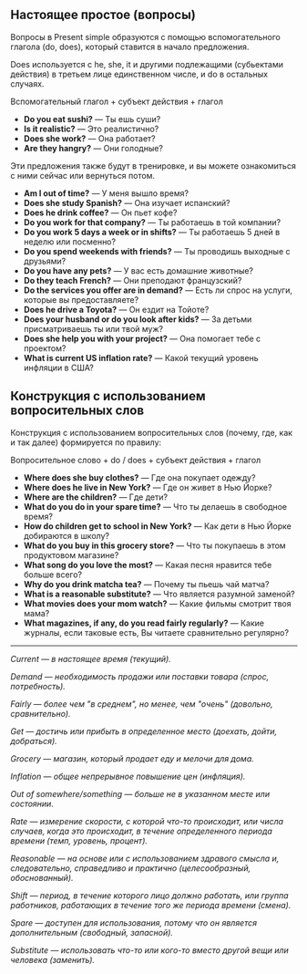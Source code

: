 ## Настоящее простое (вопросы)

Вопросы в Present simple образуются с помощью вспомогательного глагола (do, does), который ставится в начало предложения.

Does используется с he, she, it и другими подлежащими (субьектами действия) в третьем лице единственном числе, и do в остальных случаях.

<div class="rule"> Вспомогательный глагол + субъект действия + глагол </div>

* **Do you eat sushi?** — Ты ешь суши?
* **Is it realistic?** — Это реалистично?
* **Does she work?** — Она работает?
* **Are they hangry?** — Они голодные?

Эти предложения также будут в тренировке, и вы можете ознакомиться с ними сейчас или вернуться потом.
* **Am I out of time?** — У меня вышло время?
* **Does she study Spanish?** — Она изучает испанский?
* **Does he drink coffee?** — Он пьет кофе?
* **Do you work for that company?** — Ты работаешь в той компании?
* **Do you work 5 days a week or in shifts?** — Ты работаешь 5 дней в неделю или посменно?
* **Do you spend weekends with friends?** — Ты проводишь выходные с друзьями?
* **Do you have any pets?** — У вас есть домашние животные?
* **Do they teach French?** — Они преподают французский?
* **Do the services you offer are in demand?** — Есть ли спрос на услуги, которые вы предоставляете?
* **Does he drive a Toyota?** — Он ездит на Тойоте?
* **Does your husband or do you look after kids?** — За детьми присматриваешь ты или твой муж?
* **Does she help you with your project?** — Она помогает тебе с проектом?
* **What is current US inflation rate?** — Какой текущий уровень инфляции в США?

## Конструкция с использованием вопросительных слов

Конструкция с использованием вопросительных слов (почему, где, как и так далее) формируется по правилу:

<div class="rule"> Вопросительное слово + do / does + субъект действия + глагол </div>

* **Where does she buy clothes?** — Где она покупает одежду?
* **Where does he live in New York?** — Где он живет в Нью Йорке?
* **Where are the children?** — Где дети?
* **What do you do in your spare time?** — Что ты делаешь в свободное время?
* **How do children get to school in New York?** — Как дети в Нью Йорке добираются в школу?
* **What do you buy in this grocery store?** — Что ты покупаешь в этом продуктовом магазине?
* **What song do you love the most?** — Какая песня нравится тебе больше всего?
* **Why do you drink matcha tea?** — Почему ты пьешь чай матча?
* **What is a reasonable substitute?** — Что является разумной заменой?
* **What movies does your mom watch?** — Какие фильмы смотрит твоя мама?
* **What magazines, if any, do you read fairly regularly?** — Какие журналы, если таковые есть, Вы читаете сравнительно регулярно?


<hr />

*Current — в настоящее время (текущий).*

*Demand — необходимость продажи или поставки товара (спрос, потребность).*

*Fairly — более чем "в среднем", но менее, чем "очень" (довольно, сравнительно).*

*Get — достичь или прибыть в определенное место (доехать, дойти, добраться).*

*Grocery — магазин, который продает еду и мелочи для дома.*

*Inflation — общее непрерывное повышение цен (инфляция).*

*Out of somewhere/something — больше не в указанном месте или состоянии.*

*Rate — измерение скорости, с которой что-то происходит, или числа случаев, когда это происходит, в течение определенного периода времени (темп, уровень, процент).*

*Reasonable — на основе или с использованием здравого смысла и, следовательно, справедливо и практично (целесообразный, обоснованный).*

*Shift — период, в течение которого лицо должно работать, или группа работников, работающих в течение того же периода времени (смена).*

*Spare — доступен для использования, потому что он является дополнительным (свободный, запасной).*

*Substitute — использовать что-то или кого-то вместо другой вещи или человека (заменить).*

